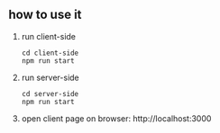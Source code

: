 ## how to use it

1. run client-side
   ```
   cd client-side
   npm run start
   ```

2. run server-side
   ```
   cd server-side
   npm run start
   ```

3. open client page on browser: http://localhost:3000
